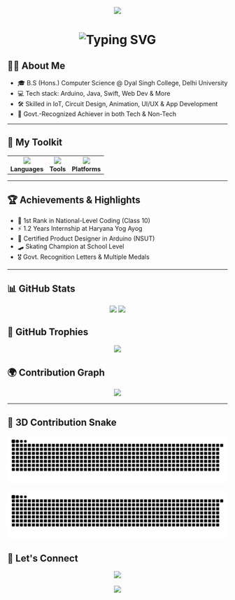 <!-- 🔥 Dixit – Full Power Developer README -->
<!-- Header Wave -->
<p align="center">
  <img src="https://capsule-render.vercel.app/api?type=waving&color=0:fc466b,100:3f5efb&height=120&section=header"/>
</p>

<h1 align="center">
  <img src="https://readme-typing-svg.herokuapp.com?font=Fira+Code&size=28&duration=3000&pause=1000&color=F7971E&center=true&vCenter=true&multiline=true&width=800&lines=🚀+Dixit+–+Coding+with+Swag+%26+Silence;🔥+Developer+By+Mind%2C+Haryanvi+By+Heart;🧠+AIR+1+%7C+Arduino+%7C+IoT+%7C+CodeCraft+Champion;❤️+Coding+Kar+Lo%2C+Feelings+Me+Segmentation+Fault+Hai" alt="Typing SVG" />
</h1>




<!-- About Section -->
## 🙋‍♂️ About Me

- 🎓 B.S (Hons.) Computer Science @ Dyal Singh College, Delhi University  
- 💻 Tech stack: Arduino, Java, Swift, Web Dev & More  
- 🛠 Skilled in IoT, Circuit Design, Animation, UI/UX & App Development  
- 🎯 Govt.-Recognized Achiever in both Tech & Non-Tech  


---

<!-- Toolkit Section -->
## 🧰 My Toolkit
<div align="center">
  <table>
    <tr>
      <td align="center">
        <img src="https://skillicons.dev/icons?i=cpp,java,php,js,html,css" /><br/><b>Languages</b>
      </td>
      <td align="center">
        <img src="https://skillicons.dev/icons?i=arduino,vscode,github,figma" /><br/><b>Tools</b>
      </td>
      <td align="center">
        <img src="https://skillicons.dev/icons?i=mysql,swift,blender" /><br/><b>Platforms</b>
      </td>
    </tr>
  </table>
</div>

---

<!-- Achievements -->
## 🏆 Achievements & Highlights

- 🥇 1st Rank in National-Level Coding (Class 10)  
- ⚡ 1.2 Years Internship at Haryana Yog Ayog  
- 🤖 Certified Product Designer in Arduino (NSUT)  
- 🛹 Skating Champion at School Level  
- 🎖️ Govt. Recognition Letters & Multiple Medals  


---

<!-- GitHub Stats -->
## 📊 GitHub Stats


<div align="center">
  <img src="https://github-readme-stats.vercel.app/api?username=Dixitkumar1&show_icons=true&theme=tokyonight&count_private=true" height="190"/>
  <img src="https://github-readme-streak-stats.herokuapp.com/?user=Dixitkumar1&theme=tokyonight" height="190"/>
</div>


<!-- GitHub Trophies -->
## 🏅 GitHub Trophies

<p align="center">
  <img src="https://github-profile-trophy.vercel.app/?username=Dixitkumar1&theme=onedark&row=2&column=3" />
</p>

<!-- Contribution Graph -->
## 🌍 Contribution Graph

<p align="center">
  <img src="https://github-readme-activity-graph.vercel.app/graph?username=dixitkumar1&theme=dracula&area=true" />
</p>

---

<!-- Snake Animation -->
## 🐍 3D Contribution Snake
![🐍 Contribution Snake](https://raw.githubusercontent.com/Dixitkumar1/Dixitkumar1/output/github-contribution-grid-snake.svg)


<p align="center">
  <img src="https://github.com/Dixitkumar1/Dixitkumar1/blob/output/github-contribution-grid-snake.svg" />
</p>



<!-- Let's Connect -->
## 🤝 Let's Connect

<p align="center">
  <a href="mailto:dixitsharma.tech@gmail.com">
    <img src="https://img.shields.io/badge/Gmail-dixitkhanda1@gmail.com-D14836?style=for-the-badge&logo=gmail">
  </a>
  <a href="https://instagram.com/">
   
  </a>
</p>

<!-- Footer Wave -->
<p align="center">
  <img src="https://capsule-render.vercel.app/api?type=waving&color=0:fc466b,100:3f5efb&height=120&section=footer"/>
</p>
